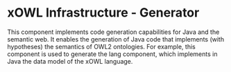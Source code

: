 # xOWL Infrastructure - Generator #

This component implements code generation capabilities for Java and the semantic web.
It enables the generation of Java code that implements (with hypotheses) the semantics of OWL2 ontologies.
For example, this component is used to generate the lang component, which implements in Java the data model of the xOWL language.
